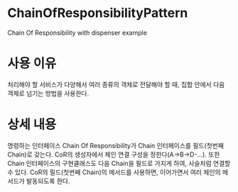 # ChainOfResponsibilityPattern
Chain Of Responsibility with dispenser example

# 사용 이유
처리해야 할 서비스가 다양해서 여러 종류의 객체로 전달해야 할 때, 집합 안에서 다음 객체로 넘기는 방법을 사용한다.

# 상세 내용
명령하는 인터페이스 Chain Of Responsibility가 Chain 인터페이스를 필드(첫번째 Chain)로 갖는다. CoR의 생성자에서 체인 연결 구성을 정한다(A->B->D-...).
또한 Chain 인터페이스의 구현클래스도 다음 Chain을 필드로 가지게 하여, 사슬처럼 연결할 수 있다. 
CoR의 필드(첫번째 Chain)의 메서드를 사용하면, 이어가면서 여러 체인의 메서드가 발동되도록 한다.
